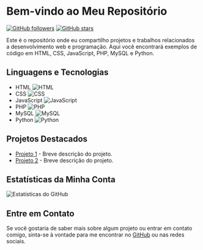 # Bem-vindo ao Meu Repositório

[![GitHub followers](https://img.shields.io/github/followers/JoaoRuffino?style=social)](https://github.com/JoaoRuffino)
[![GitHub stars](https://img.shields.io/github/stars/JoaoRuffino/SeuRepositorio?style=social)](https://github.com/JoaoRuffino/SeuRepositorio)

Este é o repositório onde eu compartilho projetos e trabalhos relacionados a desenvolvimento web e programação. Aqui você encontrará exemplos de código em HTML, CSS, JavaScript, PHP, MySQL e Python.

## Linguagens e Tecnologias

- HTML ![HTML](https://img.icons8.com/color/48/000000/html-5.png)
- CSS ![CSS](https://img.icons8.com/color/48/000000/css3.png)
- JavaScript ![JavaScript](https://img.icons8.com/color/48/000000/javascript.png)
- PHP ![PHP](https://img.icons8.com/color/48/000000/php.png)
- MySQL ![MySQL](https://img.icons8.com/color/48/000000/mysql.png)
- Python ![Python](https://img.icons8.com/color/48/000000/python.png)

## Projetos Destacados

- [Projeto 1](link_projeto_1) - Breve descrição do projeto.
- [Projeto 2](link_projeto_2) - Breve descrição do projeto.

## Estatísticas da Minha Conta

![Estatísticas do GitHub](https://github-readme-stats.vercel.app/api?username=JoaoRuffino&show_icons=true&theme=radical)

## Entre em Contato

Se você gostaria de saber mais sobre algum projeto ou entrar em contato comigo, sinta-se à vontade para me encontrar no [GitHub](https://github.com/JoaoRuffino) ou nas redes sociais.

